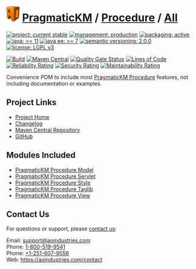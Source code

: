 # [<img src="ao-logo.png" alt="AO Logo" width="35" height="40">](https://github.com/ao-apps) [PragmaticKM](https://github.com/ao-apps/pragmatickm) / [Procedure](https://github.com/ao-apps/pragmatickm-procedure) / [All](https://github.com/ao-apps/pragmatickm-procedure-all)

[![project: current stable](https://pragmatickm.com/ao-badges/project-current-stable.svg)](https://aoindustries.com/life-cycle#project-current-stable)
[![management: production](https://pragmatickm.com/ao-badges/management-production.svg)](https://aoindustries.com/life-cycle#management-production)
[![packaging: active](https://pragmatickm.com/ao-badges/packaging-active.svg)](https://aoindustries.com/life-cycle#packaging-active)  
[![java: &gt;= 11](https://pragmatickm.com/ao-badges/java-11.svg)](https://docs.oracle.com/en/java/javase/11/)
[![java ee: &gt;= 7](https://pragmatickm.com/ao-badges/javaee-7.svg)](https://docs.oracle.com/javaee/7/)
[![semantic versioning: 2.0.0](https://pragmatickm.com/ao-badges/semver-2.0.0.svg)](http://semver.org/spec/v2.0.0.html)
[![license: LGPL v3](https://pragmatickm.com/ao-badges/license-lgpl-3.0.svg)](https://www.gnu.org/licenses/lgpl-3.0)

[![Build](https://github.com/ao-apps/pragmatickm-procedure-all/workflows/Build/badge.svg?branch=1.x)](https://github.com/ao-apps/pragmatickm-procedure-all/actions?query=workflow%3ABuild)
[![Maven Central](https://maven-badges.herokuapp.com/maven-central/com.pragmatickm/pragmatickm-procedure-all/badge.svg)](https://maven-badges.herokuapp.com/maven-central/com.pragmatickm/pragmatickm-procedure-all)
[![Quality Gate Status](https://sonarcloud.io/api/project_badges/measure?branch=1.x&project=com.pragmatickm%3Apragmatickm-procedure-all&metric=alert_status)](https://sonarcloud.io/dashboard?branch=1.x&id=com.pragmatickm%3Apragmatickm-procedure-all)
[![Lines of Code](https://sonarcloud.io/api/project_badges/measure?branch=1.x&project=com.pragmatickm%3Apragmatickm-procedure-all&metric=ncloc)](https://sonarcloud.io/component_measures?branch=1.x&id=com.pragmatickm%3Apragmatickm-procedure-all&metric=ncloc)  
[![Reliability Rating](https://sonarcloud.io/api/project_badges/measure?branch=1.x&project=com.pragmatickm%3Apragmatickm-procedure-all&metric=reliability_rating)](https://sonarcloud.io/component_measures?branch=1.x&id=com.pragmatickm%3Apragmatickm-procedure-all&metric=Reliability)
[![Security Rating](https://sonarcloud.io/api/project_badges/measure?branch=1.x&project=com.pragmatickm%3Apragmatickm-procedure-all&metric=security_rating)](https://sonarcloud.io/component_measures?branch=1.x&id=com.pragmatickm%3Apragmatickm-procedure-all&metric=Security)
[![Maintainability Rating](https://sonarcloud.io/api/project_badges/measure?branch=1.x&project=com.pragmatickm%3Apragmatickm-procedure-all&metric=sqale_rating)](https://sonarcloud.io/component_measures?branch=1.x&id=com.pragmatickm%3Apragmatickm-procedure-all&metric=Maintainability)

Convenience POM to include most [PragmaticKM Procedure](https://github.com/ao-apps/pragmatickm-procedure) features, not including documentation or examples.

## Project Links
* [Project Home](https://pragmatickm.com/procedure/all/)
* [Changelog](https://pragmatickm.com/procedure/all/changelog)
* [Maven Central Repository](https://search.maven.org/artifact/com.pragmatickm/pragmatickm-procedure-all)
* [GitHub](https://github.com/ao-apps/pragmatickm-procedure-all)

## Modules Included
* [PragmaticKM Procedure Model](https://github.com/ao-apps/pragmatickm-procedure-model)
* [PragmaticKM Procedure Servlet](https://github.com/ao-apps/pragmatickm-procedure-servlet)
* [PragmaticKM Procedure Style](https://github.com/ao-apps/pragmatickm-procedure-style)
* [PragmaticKM Procedure Taglib](https://github.com/ao-apps/pragmatickm-procedure-taglib)
* [PragmaticKM Procedure View](https://github.com/ao-apps/pragmatickm-procedure-view)

## Contact Us
For questions or support, please [contact us](https://aoindustries.com/contact):

Email: [support@aoindustries.com](mailto:support@aoindustries.com)  
Phone: [1-800-519-9541](tel:1-800-519-9541)  
Phone: [+1-251-607-9556](tel:+1-251-607-9556)  
Web: https://aoindustries.com/contact
